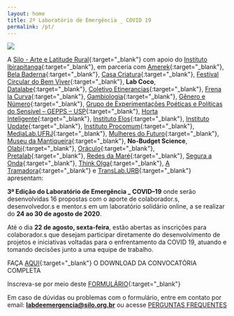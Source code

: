 ```yaml
---
layout: home
title: 2º Laboratório de Emergência _ COVID 19
permalink: /pt/
---
```


![](/3ed/media/images/covers/chamada_colabs_pt.png)

A [Silo - Arte e Latitude Rural](https://silo.org.br/){:target="_blank"} com apoio do  [Instituto Ibirapitanga](https://www.ibirapitanga.org.br/){:target="_blank"}, em parceria com [Amerek](https://twitter.com/amerek_ufmg){:target="_blank"}, [Bela Baderna](http://belabaderna.com.br/){:target="_blank"}, [Casa Criatura](https://www.instagram.com/casacriatura/){:target="_blank"}, [Festival Circular do Bem Viver](https://www.instagram.com/circularfestivaldobem/){:target="_blank"}, **Lab Coco**, [Datalabe](https://datalabe.org/){:target="_blank"}, [Coletivo Etinerancias](https://www.instagram.com/etinerancias){:target="_blank"}, [Frena la Curva](https://frenalacurva.net/){:target="_blank"}, [Gambiologia](http://www.gambiologia.net/blog/){:target="_blank"}, [Gênero e Número](http://www.generonumero.media/){:target="_blank"}, [Grupo de Experimentações Poéticas e Políticas do Sensível – GEPPS – USP](https://www.gepps.com.br){:target="_blank"}, [Horta Inteligente](https://hortainteligente.wixsite.com/hortainteligente){:target="_blank"}, [Instituto Elos](https://institutoelos.org/){:target="_blank"}, [Instituto Update](https://www.institutoupdate.org.br/){:target="_blank"}, [Instituto Procomum](https://www.procomum.org/){:target="_blank"}, [MediaLab.UFRJ](href="http://medialabufrj.net/"){:target="_blank"}, [Mulheres do Futuro](https://www.instagram.com/mulheresdofuturopa/){:target="_blank"}, [Museu da Mantiqueira](https://museudamantiqueira.com.br/){:target="_blank"}, **No-Budget Science**, [Olabi](https://www.olabi.org.br){:target="_blank"}, [Oráculo](https://oraculocomunica.wordpress.com/){:target="_blank"}, [Pretalab](https://www.pretalab.com/){:target="_blank"}, [Redes da Maré](http://www.redesdamare.org.br/){:target="_blank"}, [Segura a Onda](https://seguraaonda.com.br/){:target="_blank"}, [Think Olga](https://www.thinkolga.com/){:target="_blank"}, [A Tramadora](https://www.tramadora.net/){:target="_blank"} e [TransLab.URB](https://translaburb.cc/){:target="_blank"} apresentam:
  
**3ª Edição do Laboratório de Emergência _ COVID–19** onde serão desenvolvidas 16 propostas com o aporte de colaborador.s, desenvolvedor.s e mentor.s em um laboratório solidário online, a se realizar do **24 ao 30 de agosto de 2020**. 

Até o dia **22 de agosto, sexta-feira**, estão abertas as inscrições para colaborador.s que desejam participar diretamente do desenvolvimento de projetos e iniciativas voltadas para o enfrentamento da COVID 19, atuando e tomando decisões junto a uma equipe de trabalho.

FAÇA [AQUI](/3ed/media/docs/PT_CHAMADA_COLABS_LAB_DE_EMERGENCIA.pdf){:target="_blank"} O DOWNLOAD DA CONVOCATÓRIA COMPLETA 


Inscreva-se por meio deste [FORMULÁRIO](https://forms.gle/PDsXuab7rGmGCwxL9){:target="_blank"}
  
  
Em caso de dúvidas ou problemas com o formulário, entre em contato por email:  **labdeemergencia@silo.org.br** 
ou acesse [PERGUNTAS FREQUENTES](/3ed/pt/dicas/perguntas-frequentes-colabs)